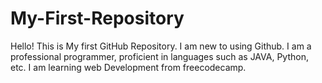 # My-First-Repository

Hello! This is My first GitHub Repository. I am new to using Github. I am a professional programmer, proficient in languages such as JAVA, Python, etc. I am learning web Development from freecodecamp. 
